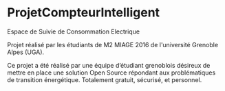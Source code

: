 ﻿# ProjetCompteurIntelligent

Espace de Suivie de Consommation Electrique

Projet réalisé par les étudiants de M2 MIAGE 2016 de l'université Grenoble Alpes (UGA).

Ce projet a été réalisé par une équipe d’étudiant grenoblois désireux de mettre en place une solution Open Source répondant aux problématiques de transition énergétique. Totalement gratuit, sécurisé, et personnel.
